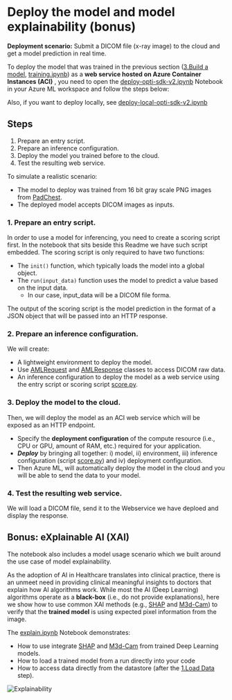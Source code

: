 # Deploy the model and model explainability  (bonus)
**Deployment scenario:** Submit a DICOM file (x-ray image) to the cloud and get a model prediction in real time.

To deploy the model that was trained in the previous section ([3.Build a model](../3.Build%20a%20model/Readme.md), [training.ipynb](../3.Build%20a%20model/training.ipynb)) as a **web service hosted on Azure Container Instances (ACI)**
, you need to open the [deploy-opti-sdk-v2.ipynb](./deploy-opti-sdk-v2.ipynb) Notebook in your Azure ML workspace and follow the steps below:

Also, if you want to deploy locally, see [deploy-local-opti-sdk-v2.ipynb](./deploy-local-opti-sdk-v2.ipynb)

## Steps
1. Prepare an entry script.
2. Prepare an inference configuration.
3. Deploy the model you trained before to the cloud.
4. Test the resulting web service.

To simulate a realistic scenario:
* The model to deploy was trained from 16 bit gray scale PNG images from [PadChest](https://pubmed.ncbi.nlm.nih.gov/32877839/).
* The deployed model accepts DICOM images as inputs.

### 1. Prepare an entry script.
In order to use a model for inferencing, you need to create a scoring script first. In the notebook that sits beside this Readme we have such script embedded. 
The scoring script is only required to have two functions:
* The `init()` function, which typically loads the model into a global object. 
* The `run(input_data)` function uses the model to predict a value based on the input data. 
    * In our case, input_data will be a DICOM file forma. <br>

The output of the scoring script is the model prediction in the format of a JSON object that will be passed into an HTTP response.


### 2. Prepare an inference configuration.
We will create:
* A lightweight environment to deploy the model.
* Use [AMLRequest](https://docs.microsoft.com/en-us/python/api/azureml-contrib-services/azureml.contrib.services.aml_request?view=azure-ml-py) and [AMLResponse](https://docs.microsoft.com/en-us/python/api/azureml-contrib-services/azureml.contrib.services.aml_response.amlresponse?view=azure-ml-py) classes to access DICOM raw data.
* An inference configuration to deploy the model as a web service using the entry script or scoring script [score.py](./score.py).


### 3. Deploy the model to the cloud.
Then, we will deploy the model as an ACI web service which will be exposed as an HTTP endpoint. 
* Specify the **deployment configuration** of the compute resource (i.e., CPU or GPU, amount of RAM, etc.) required for your application.
* ***Deploy*** by bringing  all together: i) model, ii) environment, iii) inference configuration (script [score.py](./score.py)) and iv) deployment configuration.
* Then Azure ML, will automatically deploy the model in the cloud and you will be able to send the data to your model.

### 4. Test the resulting web service.
We will load a DICOM file, send it to the Webservice we have deploed and display the response.

## Bonus: eXplainable AI (XAI)
The notebook also includes a model usage scenario which we built around the use case of model explainability.

As the adoption of AI in Healthcare translates into clinical practice, there is an unmeet need in providing clinical meaningful insights to doctors that explain how AI algorithms work. While most the AI (Deep Learning) algorithms operate as a **black-box** (i.e., do not provide explanations), here we show how to use common XAI methods (e.g., 
[SHAP](https://shap-lrjball.readthedocs.io/en/latest/generated/shap.DeepExplainer.html) and [M3d-Cam](https://github.com/MECLabTUDA/M3d-Cam)) to verify that the **trained model** is using expected pixel information from the image. 

The [explain.ipynb](./explain.ipynb) Notebook demonstrates:

* How to use integrate [SHAP](https://shap-lrjball.readthedocs.io/en/latest/generated/shap.DeepExplainer.html) and [M3d-Cam](https://github.com/MECLabTUDA/M3d-Cam) from trained Deep Learning models.
* How to load a trained model from a run directly into your code
* How to access data directly from the datastore (after the [1.Load Data](../1.Load%20Data/README.md) step). 

![Explainability](./images/explainability_shap.png)
